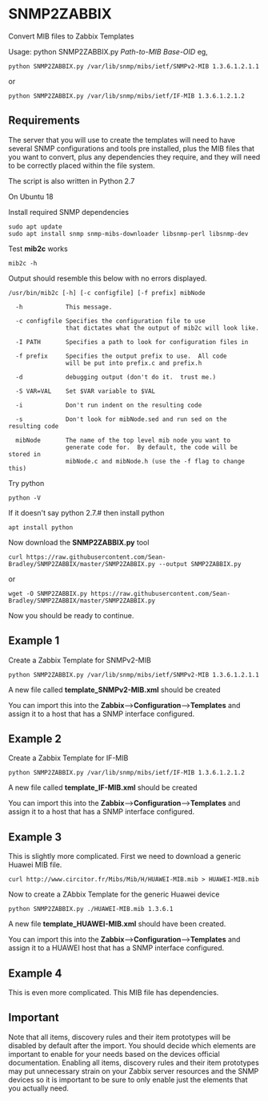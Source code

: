 # SNMP2ZABBIX

Convert MIB files to Zabbix Templates

Usage: python SNMP2ZABBIX.py *Path-to-MIB* *Base-OID* 
eg,

```
python SNMP2ZABBIX.py /var/lib/snmp/mibs/ietf/SNMPv2-MIB 1.3.6.1.2.1.1
```
or

```
python SNMP2ZABBIX.py /var/lib/snmp/mibs/ietf/IF-MIB 1.3.6.1.2.1.2
```

## Requirements

The server that you will use to create the templates will need to have several SNMP configurations and tools pre installed, plus the MIB files that you want to convert, plus any dependencies they require, and they will need to be correctly placed within the file system.

The script is also written in Python 2.7

On Ubuntu 18

Install required SNMP dependencies

```
sudo apt update
sudo apt install snmp snmp-mibs-downloader libsnmp-perl libsnmp-dev 
```

Test **mib2c** works
```
mib2c -h
```

Output should resemble this below with no errors displayed.
```text
/usr/bin/mib2c [-h] [-c configfile] [-f prefix] mibNode

  -h            This message.

  -c configfile Specifies the configuration file to use
                that dictates what the output of mib2c will look like.

  -I PATH       Specifies a path to look for configuration files in

  -f prefix     Specifies the output prefix to use.  All code
                will be put into prefix.c and prefix.h

  -d            debugging output (don't do it.  trust me.)

  -S VAR=VAL    Set $VAR variable to $VAL

  -i            Don't run indent on the resulting code

  -s            Don't look for mibNode.sed and run sed on the resulting code

  mibNode       The name of the top level mib node you want to
                generate code for.  By default, the code will be stored in
                mibNode.c and mibNode.h (use the -f flag to change this)
```

Try python

```
python -V
```

If it doesn't say python 2.7.# then install python

```
apt install python
```

Now download the **SNMP2ZABBIX.py** tool

```curl https://raw.githubusercontent.com/Sean-Bradley/SNMP2ZABBIX/master/SNMP2ZABBIX.py --output SNMP2ZABBIX.py```

or

```wget -O SNMP2ZABBIX.py https://raw.githubusercontent.com/Sean-Bradley/SNMP2ZABBIX/master/SNMP2ZABBIX.py```


Now you should be ready to continue.

## Example 1

Create a Zabbix Template for SNMPv2-MIB

```python SNMP2ZABBIX.py /var/lib/snmp/mibs/ietf/SNMPv2-MIB 1.3.6.1.2.1.1```

A new file called **template_SNMPv2-MIB.xml** should be created

You can import this into the **Zabbix**-->**Configuration**-->**Templates** and assign it to a host that has a SNMP interface configured.


## Example 2

Create a Zabbix Template for IF-MIB

```python SNMP2ZABBIX.py /var/lib/snmp/mibs/ietf/IF-MIB 1.3.6.1.2.1.2```

A new file called **template_IF-MIB.xml** should be created

You can import this into the **Zabbix**-->**Configuration**-->**Templates** and assign it to a host that has a SNMP interface configured.


## Example 3

This is slightly more complicated.
First we need to download a generic Huawei MIB file.

```
curl http://www.circitor.fr/Mibs/Mib/H/HUAWEI-MIB.mib > HUAWEI-MIB.mib 
```

Now to create a ZAbbix Template for the generic Huawei device

```
python SNMP2ZABBIX.py ./HUAWEI-MIB.mib 1.3.6.1
```

A new file **template_HUAWEI-MIB.xml** should have been created.

You can import this into the **Zabbix**-->**Configuration**-->**Templates** and assign it to a HUAWEI host that has a SNMP interface configured.

## Example 4

This is even more complicated. This MIB file has dependencies.


## Important
Note that all items, discovery rules and their item prototypes will be disabled by default after the import. You should decide which elements are important to enable for your needs based on the devices official documentation. Enabling all items, discovery rules and their item prototypes may put unnecessary strain on your Zabbix server resources and the SNMP devices so it is important to be sure to only enable just the elements that you actually need.

